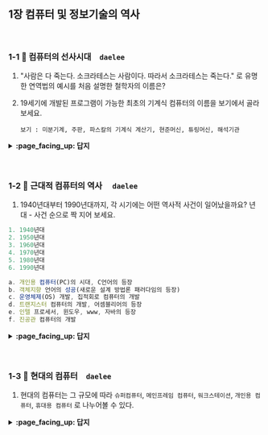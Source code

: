 ## 1장 컴퓨터 및 정보기술의 역사

<br>

### 1-1 :fallen_leaf: 컴퓨터의 선사시대　`daelee`
1. "사람은 다 죽는다. 소크라테스는 사람이다. 따라서 소크라테스는 죽는다." 로 유명한 연역법의 예시를 처음 설명한 철학자의 이름은?
2. 19세기에 개발된 프로그램이 가능한 최초의 기계식 컴퓨터의 이름을 보기에서 골라보세요.

   ```
   보기 : 미분기계, 주판, 파스칼의 기계식 계산기, 현준머신, 튜링머신, 해석기관
   ```
<details>
<summary> <b> :page_facing_up: 답지 </b>  </summary>
<div markdown="1">

1. "사람은 다 죽는다. 소크라테스는 사람이다. 따라서 소크라테스는 죽는다." 로 유명한 연역법의 예시를 처음 설명한 철학자의 이름은?

   > 정답 : 아리스토텔레스. 아리스토텔레스의 대스승이 소크라테스이다.
   >
   > 이론적인 기원을 생각해보면 수학과 논리학에서 기초를 찾을 수 있다. 수학적 측면에서는 고대 그리스와 로마의 숫자 시스템이, 논리학적 측면에서는 "사람은 다 죽는다. 소크라테스는 사람이다. 따라서 소크라테스는 죽는다."와 같은 연역법이 컴퓨터의 이론적 기원이라 할 수 있다. 

2. 19세기에 개발된 프로그램이 가능한 최초의 기계식 컴퓨터의 이름을 보기에서 골라보세요.

   ```
   보기 : 미분기계, 주판, 파스칼의 기계식 계산기, 현준머신, 튜링머신, 해석기관
   ```

   > 정답 : 해석기관(analytic engine) 
   >
   > 찰스 배비지가 고안한 해석기관은 천공 카드로 프로그램될 수 있으며, 20자리까지의 연산을 정확하게 자동으로 수행할 수 있다. 해석기관은 현대의 모든 컴퓨터에서 발견되는 네 가지 기본 구성 요소인 입력장치, 출력장치, 처리장치, 저장장치를 포함하고 있다. 
   >
   > p.25
   >
   > 튜링머신은 컴퓨터에 대한 가장 단순하고 매력적인 **이론적 모델**이다. 튜링 머신의 원리와 동작방식이 궁금하다면 [여기](http://blog.naver.com/PostView.nhn?blogId=a4gkyum&logNo=220791941233) 참고!
   >
   > 참고로 최초의 **전자식 컴퓨터**는 튜링이 1943년 독일군 암호를 해독하기 위해 개발한 **콜로서스(Colossus)**이다. 

</div>
</details>
<br><br>

### 1-2 :fallen_leaf: 근대적 컴퓨터의 역사	　`daelee`
1. 1940년대부터 1990년대까지, 각 시기에는 어떤 역사적 사건이 일어났을까요?  년대 - 사건 순으로 짝 지어 보세요.

```c
1. 1940년대
2. 1950년대
3. 1960년대
4. 1970년대
5. 1980년대
6. 1990년대
```

```javascript
a. 개인용 컴퓨터(PC)의 시대, C언어의 등장
b. 객체지향 언어의 성공(새로운 설계 방법론 패러다임의 등장)
c. 운영체제(OS) 개발, 집적회로 컴퓨터의 개발 
d. 트랜지스터 컴퓨터의 개발, 어셈블리어의 등장
e. 인텔 프로세서, 윈도우, www, 자바의 등장
f. 진공관 컴퓨터의 개발
```
<details>
<summary> <b> :page_facing_up: 답지 </b>  </summary>
<div markdown="1">

1. 1940년대부터 1990년대까지, 각 시기에는 어떤 역사적 사건이 일어났을까요?  년대 - 사건 순으로 짝 지어 보세요.

```c
1. 1940년대
2. 1950년대
3. 1960년대
4. 1970년대
5. 1980년대
6. 1990년대
```

```javascript
a. 개인용 컴퓨터(PC)의 시대, C언어의 등장
b. 객체지향 언어의 성공(새로운 설계 방법론 패러다임의 등장)
c. 운영체제(OS) 개발, 직접회로 컴퓨터의 개발 
d. 트랜지스터 컴퓨터의 개발, 어셈블리어의 등장
e. 인텔 프로세서, 윈도우, www, 자바의 등장
f. 진공관 컴퓨터의 개발
```

> 정답 : 
>
> 1. **1940년대 - f. 진공관 컴퓨터의 개발** 
>
>    ENIAC, UNIVAC1 등 진공관 기반의 컴퓨터를 제1세대 컴퓨터라 칭한다.
>
> 2. **1950년대 - d. 트랜지스터 컴퓨터의 개발, 어셈블리어, 고급언어 포트란의 등장**
>
>    진공관에 비래 크기가 매우 작았던 트랜지스터 기반의 컴퓨터를 제2세대 컴퓨터라 칭한다. 한편 이 시기부터 컴퓨터 사용이 조금씩 확산됨에 따라 프로그래밍의 필요성이 대두되기 시작했으며 어셈블리어, 포트란 언어가 등장한다.
>
> 3. **1960년대 - c. 운영체제(OS) 개발, 직접회로 컴퓨터의 개발**
>
>    직접회로를 기반으로 하는 제3세대 컴퓨터가 등장. 컴퓨터의 기계적인 복잡성이 증가해 컴퓨터 자체를 관리하는 것이 힘들어짐에 따라, 컴퓨터가 이를 자동적으로 처리하도록 하는 방식을 고민한 결과 운영체제가 탄생했다.
>
> 4. **1970년대 - a. 개인용 컴퓨터(PC)의 시대, C언어의 등장**
>
>    제4세대 컴퓨터의 기반이 되는 마이크로프로세서가 개발되면서 성능이 끊임없이 향상되기 시작. 부피가 작아지고 가격이 낮아지면서 개인용 컴퓨터(Personal Computer)가 등장하게 되었다. 한편 이 시기의 프로그래밍 언어로 는 C언어가 개발되었다.
>
> 5. **1980년대 - b. 객체지향 언어의 성공(새로운 설계 방법론 패러다임의 등장)**
>
>    이 시기에는 소프트웨어 측면에서 새로운 방법론이 많이 제안되었다. 수학적 복잡도에 대한 관심, 분산 처리에 대한 관심, 신뢰성과 재사용성에 대한 관심에 힘입어 객체지향 언어가 크게 성공을 이룬다.
>
> 6. **1990년대 - e. 인텔 프로세서, 윈도우, www, 자바의 등장 1990**
>
>    인터넷이 확산되면서 컴퓨터가 사회 전반의 문화에 샅샅이 뿌리내리게 된다.

</div>
</details>
<br><br>

### 1-3 :fallen_leaf: 현대의 컴퓨터　`daelee`
1. 현대의 컴퓨터는 그 규모에 따라 `슈퍼컴퓨터`, `메인프레임 컴퓨터`, `워크스테이션`, `개인용 컴퓨터`, `휴대용 컴퓨터` 로 나누어볼 수 있다.

<details>
<summary> <b> :page_facing_up: 답지 </b>  </summary>
<div markdown="1">

1. 현대의 컴퓨터는 그 규모에 따라 `슈퍼컴퓨터`, `메인프레임 컴퓨터`, `워크스테이션`, `개인용 컴퓨터`, `휴대용 컴퓨터` 로 나누어볼 수 있다.

</div>
</details>
<br><br>

